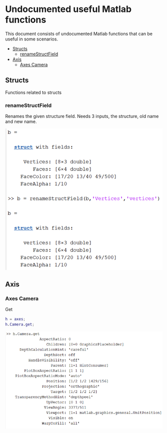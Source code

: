 <!-- omit in toc -->
# Undocumented useful Matlab functions

This document consists of undocumented Matlab functions that can be useful in some scenarios.

- [Structs](#structs)
  - [renameStructField](#renamestructfield)
- [Axis](#axis)
  - [Axes Camera](#axes-camera)

## Structs

Functions related to structs

### renameStructField

Renames the given structure field. Needs 3 inputs, the structure, old name and new name.

![Example of renameStructField](images/2023-01-06-19-37-04.png)

## Axis

### Axes Camera

Get

```Matlab
h = axes;
h.Camera.get;
```
![Example of Camera.get](images/2023-01-06-19-43-52.png)
